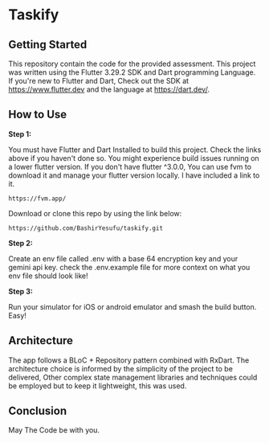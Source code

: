 # Taskify

## Getting Started
This repository contain the code for the provided assessment. This project was written using the Flutter 3.29.2 SDK and Dart programming Language. If you're new to Flutter and Dart, Check out the SDK at https://www.flutter.dev and the language at https://dart.dev/.

## How to Use

**Step 1:**

You must have Flutter and Dart Installed to build this project. Check the links above if you haven't done so. You might experience build issues running on a lower flutter version. If you don't have flutter ^3.0.0, You can use fvm to download it and manage your flutter version locally. I have included a link to it.

```
https://fvm.app/
```

Download or clone this repo by using the link below:

```
https://github.com/BashirYesufu/taskify.git
```

**Step 2:**

Create an env file called .env with a base 64 encryption key and your gemini api key. check the .env.example file for more context on what you env file should look like!

**Step 3:**

Run your simulator for iOS or android emulator and smash the build button. Easy!

## Architecture
The app follows a BLoC + Repository pattern combined with RxDart.
The architecture choice is informed by the simplicity of the project to be delivered, Other complex state management libraries and techniques could be employed but to keep it lightweight, this was used.

## Conclusion
May The Code be with you.
